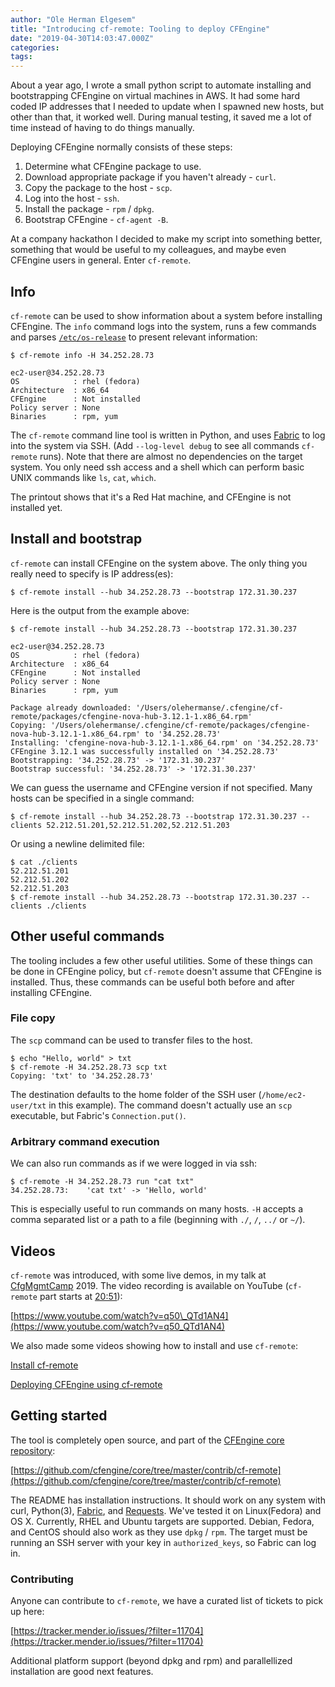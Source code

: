```yaml
---
author: "Ole Herman Elgesem"
title: "Introducing cf-remote: Tooling to deploy CFEngine"
date: "2019-04-30T14:03:47.000Z"
categories: 
tags: 
---
```


About a year ago, I wrote a small python script to automate installing and bootstrapping CFEngine on virtual machines in AWS. It had some hard coded IP addresses that I needed to update when I spawned new hosts, but other than that, it worked well. During manual testing, it saved me a lot of time instead of having to do things manually.

Deploying CFEngine normally consists of these steps:

1. Determine what CFEngine package to use.
2. Download appropriate package if you haven't already - `curl`.
3. Copy the package to the host - `scp`.
4. Log into the host - `ssh`.
5. Install the package - `rpm` / `dpkg`.
6. Bootstrap CFEngine - `cf-agent -B`.

At a company hackathon I decided to make my script into something better, something that would be useful to my colleagues, and maybe even CFEngine users in general. Enter `cf-remote`.

## Info

`cf-remote` can be used to show information about a system before installing CFEngine. The `info` command logs into the system, runs a few commands and parses [`/etc/os-release`](https://www.freedesktop.org/software/systemd/man/os-release.html) to present relevant information:

```
$ cf-remote info -H 34.252.28.73

ec2-user@34.252.28.73
OS            : rhel (fedora)
Architecture  : x86_64
CFEngine      : Not installed
Policy server : None
Binaries      : rpm, yum
```

The `cf-remote` command line tool is written in Python, and uses [Fabric](http://www.fabfile.org/) to log into the system via SSH. (Add `--log-level debug` to see all commands `cf-remote` runs). Note that there are almost no dependencies on the target system. You only need ssh access and a shell which can perform basic UNIX commands like `ls`, `cat`, `which`.

The printout shows that it's a Red Hat machine, and CFEngine is not installed yet.

## Install and bootstrap

`cf-remote` can install CFEngine on the system above. The only thing you really need to specify is IP address(es):

```
$ cf-remote install --hub 34.252.28.73 --bootstrap 172.31.30.237
```

Here is the output from the example above:

```
$ cf-remote install --hub 34.252.28.73 --bootstrap 172.31.30.237

ec2-user@34.252.28.73
OS            : rhel (fedora)
Architecture  : x86_64
CFEngine      : Not installed
Policy server : None
Binaries      : rpm, yum

Package already downloaded: '/Users/olehermanse/.cfengine/cf-remote/packages/cfengine-nova-hub-3.12.1-1.x86_64.rpm'
Copying: '/Users/olehermanse/.cfengine/cf-remote/packages/cfengine-nova-hub-3.12.1-1.x86_64.rpm' to '34.252.28.73'
Installing: 'cfengine-nova-hub-3.12.1-1.x86_64.rpm' on '34.252.28.73'
CFEngine 3.12.1 was successfully installed on '34.252.28.73'
Bootstrapping: '34.252.28.73' -> '172.31.30.237'
Bootstrap successful: '34.252.28.73' -> '172.31.30.237'
```

We can guess the username and CFEngine version if not specified. Many hosts can be specified in a single command:

```
$ cf-remote install --hub 34.252.28.73 --bootstrap 172.31.30.237 --clients 52.212.51.201,52.212.51.202,52.212.51.203
```

Or using a newline delimited file:

```
$ cat ./clients
52.212.51.201
52.212.51.202
52.212.51.203
$ cf-remote install --hub 34.252.28.73 --bootstrap 172.31.30.237 --clients ./clients
```

## Other useful commands

The tooling includes a few other useful utilities. Some of these things can be done in CFEngine policy, but `cf-remote` doesn't assume that CFEngine is installed. Thus, these commands can be useful both before and after installing CFEngine.

### File copy

The `scp` command can be used to transfer files to the host.

```
$ echo "Hello, world" > txt
$ cf-remote -H 34.252.28.73 scp txt
Copying: 'txt' to '34.252.28.73'
```

The destination defaults to the home folder of the SSH user (`/home/ec2-user/txt` in this example). The command doesn't actually use an `scp` executable, but Fabric's `Connection.put()`.

### Arbitrary command execution

We can also run commands as if we were logged in via ssh:

```
$ cf-remote -H 34.252.28.73 run "cat txt"
34.252.28.73:    'cat txt' -> 'Hello, world'
```

This is especially useful to run commands on many hosts. `-H` accepts a comma separated list or a path to a file (beginning with `./`, `/`, `../` or `~/`).

## Videos

`cf-remote` was introduced, with some live demos, in my talk at [CfgMgmtCamp](https://cfgmgmtcamp.eu/) 2019. The video recording is available on YouTube (`cf-remote` part starts at [20:51](https://www.youtube.com/watch?v=q50_QTd1AN4&t=20m51s)):

[https://www.youtube.com/watch?v=q50\_QTd1AN4](https://www.youtube.com/watch?v=q50_QTd1AN4)

We also made some videos showing how to install and use `cf-remote`:

[Install cf-remote](https://youtu.be/cEipwS4SePc)

[Deploying CFEngine using cf-remote](https://youtu.be/l4kJ4qAvT1I)

## Getting started

The tool is completely open source, and part of the [CFEngine core repository](https://github.com/cfengine/core):

[https://github.com/cfengine/core/tree/master/contrib/cf-remote](https://github.com/cfengine/core/tree/master/contrib/cf-remote)

The README has installation instructions. It should work on any system with curl, Python(3), [Fabric](http://www.fabfile.org/), and [Requests](http://docs.python-requests.org/en/master/). We've tested it on Linux(Fedora) and OS X. Currently, RHEL and Ubuntu targets are supported. Debian, Fedora, and CentOS should also work as they use `dpkg` / `rpm`. The target must be running an SSH server with your key in `authorized_keys`, so Fabric can log in.

### Contributing

Anyone can contribute to `cf-remote`, we have a curated list of tickets to pick up here:

[https://tracker.mender.io/issues/?filter=11704](https://tracker.mender.io/issues/?filter=11704)

Additional platform support (beyond dpkg and rpm) and parallellized installation are good next features.
